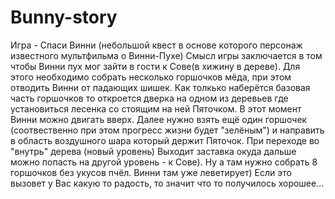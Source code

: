 # Bunny-story
 Игра - Спаси Винни (небольшой квест в основе которого персонаж известного мультфильма о Винни-Пухе) 
 Смысл игры заключается в том чтобы Винни пух мог зайти в гости к Сове(в хижину в дереве). Для этого необходимо собрать несколько горшочков мёда, при этом отводить Винни от падающих шишек.
 Как толкько наберётся базовая часть горшочков то откроется дверка на одном из деревьев где установиться лесенка со стоящим на ней Пяточком. В этот момент Винни можно двигать вверх. Далее нужно взять ещё один горшочек (соотвественно при этом прогресс жизни будет "зелёным") и направить в область воздушного шара который держит Пяточок. При переходе во "внутрь" дерева (новый уровень) Выходит заставка окуда дальше можно попасть на другой уровень - к Сове). Ну а там нужно собрать 8 горшочков без укусов пчёл. Винни там уже леветирует)
Если это вызовет у Вас какую то радость, то значит что то получилось хорошее... 
